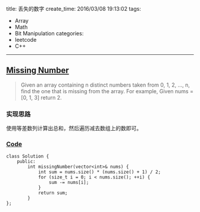 title: 丢失的数字
create_time: 2016/03/08 19:13:02
tags:
- Array
- Math
- Bit Manipulation
categories:
- leetcode
- C++

---
## [Missing Number](https://leetcode.com/problems/missing-number/)
> Given an array containing n distinct numbers taken from 0, 1, 2, ..., n, find the one that is missing from the array.
> For example,
> Given nums = [0, 1, 3] return 2.

### 实现思路
使用等差数列计算出总和，然后遍历减去数组上的数即可。

### [Code](https://github.com/Finalcheat/leetcode/blob/master/src/Missing-Number.cpp)
```
class Solution {
    public:
        int missingNumber(vector<int>& nums) {
            int sum = nums.size() * (nums.size() + 1) / 2;
            for (size_t i = 0; i < nums.size(); ++i) {
                sum -= nums[i];
            }
            return sum;
        }
};
```
